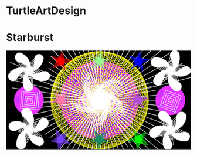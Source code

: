 # TurtleArtDesign

<h1>Starburst</h1>
<img src="https://github.com/manazco8580/TurtleArtDesign/blob/master/Starburst.png">
